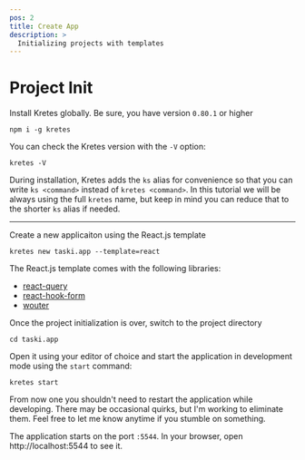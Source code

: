 ```yaml
---
pos: 2
title: Create App
description: >
  Initializing projects with templates
---
```


# Project Init

Install Kretes globally. Be sure, you have version `0.80.1` or higher

```
npm i -g kretes
```

You can check the Kretes version with the `-V` option:

```
kretes -V
```

During installation, Kretes adds the `ks` alias for convenience so that you can write `ks <command>` instead of `kretes <command>`. In this tutorial we will be always using the full `kretes` name, but keep in mind you can reduce that to the shorter `ks` alias if needed.

---

Create a new applicaiton using the React.js template

```
kretes new taski.app --template=react
```

The React.js template comes with the following libraries:

* [react-query](https://react-query.tanstack.com)
* [react-hook-form](https://react-hook-form.com)
* [wouter](https://github.com/molefrog/wouter)

Once the project initialization is over, switch to the project directory

```
cd taski.app
```

Open it using your editor of choice and start the application in development mode using the `start` command:

```
kretes start
```

From now one you shouldn't need to restart the application while developing. There may be occasional quirks, but I'm working to eliminate them. Feel free to let me know anytime if you stumble on something.

The application starts on the port `:5544`. In your browser, open http://localhost:5544 to see it.

